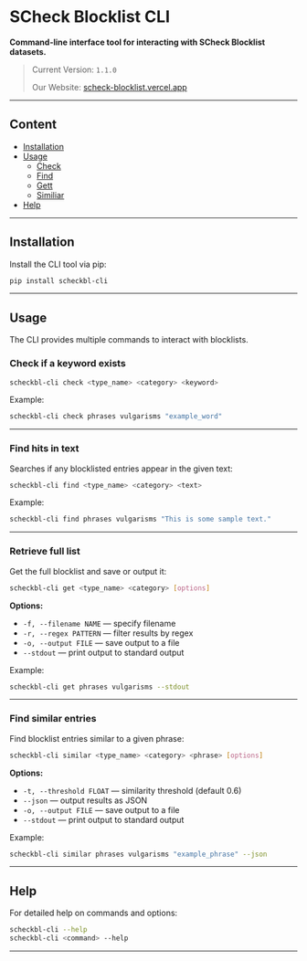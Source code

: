 
# SCheck Blocklist CLI

**Command-line interface tool for interacting with SCheck Blocklist datasets.**  
> Current Version: `1.1.0`  
>  
> Our Website: [scheck-blocklist.vercel.app](https://scheck-blocklist.vercel.app)

---

## Content
- [Installation](#installation)
- [Usage](#usage)
  - [Check](#check-if-a-keyword-exists)
  - [Find](#find-hits-in-text)
  - [Gett](#retrieve-full-list)
  - [Similiar](#find-similar-entries)
- [Help](#help)

---

## Installation

Install the CLI tool via pip:

```bash
pip install scheckbl-cli
````

---

## Usage

The CLI provides multiple commands to interact with blocklists.

### Check if a keyword exists

```bash
scheckbl-cli check <type_name> <category> <keyword>
```

Example:

```bash
scheckbl-cli check phrases vulgarisms "example_word"
```

---

### Find hits in text

Searches if any blocklisted entries appear in the given text:

```bash
scheckbl-cli find <type_name> <category> <text>
```

Example:

```bash
scheckbl-cli find phrases vulgarisms "This is some sample text."
```

---

### Retrieve full list

Get the full blocklist and save or output it:

```bash
scheckbl-cli get <type_name> <category> [options]
```

**Options:**

* `-f, --filename NAME` — specify filename
* `-r, --regex PATTERN` — filter results by regex
* `-o, --output FILE` — save output to a file
* `--stdout` — print output to standard output

Example:

```bash
scheckbl-cli get phrases vulgarisms --stdout
```

---

### Find similar entries

Find blocklist entries similar to a given phrase:

```bash
scheckbl-cli similar <type_name> <category> <phrase> [options]
```

**Options:**

* `-t, --threshold FLOAT` — similarity threshold (default 0.6)
* `--json` — output results as JSON
* `-o, --output FILE` — save output to a file
* `--stdout` — print output to standard output

Example:

```bash
scheckbl-cli similar phrases vulgarisms "example_phrase" --json
```

---

## Help

For detailed help on commands and options:

```bash
scheckbl-cli --help
scheckbl-cli <command> --help
```

---
